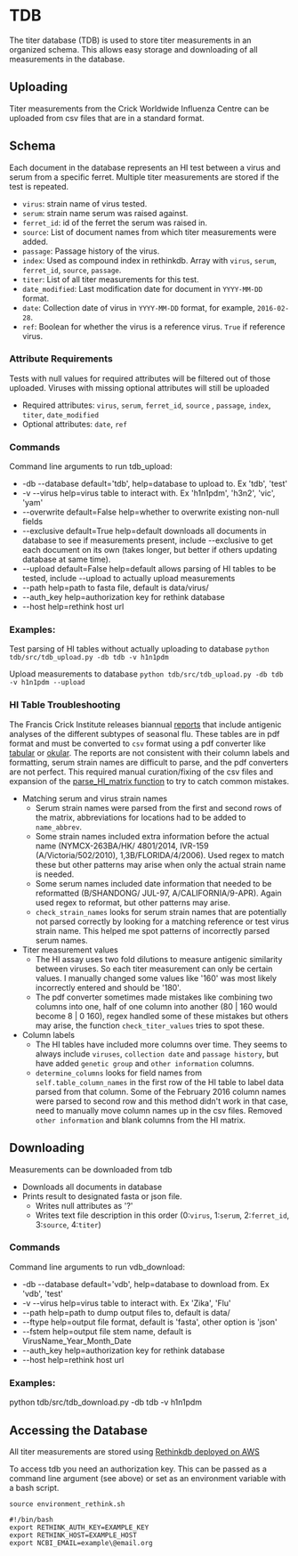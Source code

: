 # TDB
The titer database (TDB) is used to store titer measurements in an organized schema. This allows easy storage and downloading of all measurements in the database. 

## Uploading
Titer measurements from the Crick Worldwide Influenza Centre can be uploaded from csv files that are in a standard format.

## Schema

Each document in the database represents an HI test between a virus and serum from a specific ferret. Multiple titer measurements are stored if the test is repeated.

* `virus`: strain name of virus tested.
* `serum`: strain name serum was raised against. 
* `ferret_id`: id of the ferret the serum was raised in.
* `source`: List of document names from which titer measurements were added. 
* `passage`: Passage history of the virus.
* `index`: Used as compound index in rethinkdb. Array with `virus`, `serum`, `ferret_id`, `source`, `passage`.
* `titer`: List of all titer measurements for this test. 
* `date_modified`:  Last modification date for document in `YYYY-MM-DD` format.
* `date`: Collection date of virus in `YYYY-MM-DD` format, for example, `2016-02-28`.
* `ref`: Boolean for whether the virus is a reference virus. `True` if reference virus. 

### Attribute Requirements
Tests with null values for required attributes will be filtered out of those uploaded. Viruses with missing optional attributes will still be uploaded
* Required attributes: `virus`, `serum`, `ferret_id`, `source` , `passage`, `index`, `titer`, `date_modified`
* Optional attributes: `date`, `ref`

### Commands
Command line arguments to run tdb_upload:
* -db --database default='tdb', help=database to upload to. Ex 'tdb', 'test'
* -v --virus help=virus table to interact with. Ex 'h1n1pdm', 'h3n2', 'vic', 'yam'
* --overwrite default=False help=whether to overwrite existing non-null fields
* --exclusive default=True help=default downloads all documents in database to see if measurements present, include --exclusive to get each document on its own (takes longer, but better if others updating database at same time).
* --upload default=False help=default allows parsing of HI tables to be tested, include --upload to actually upload measurements
* --path help=path to fasta file, default is data/virus/
* --auth\_key help=authorization key for rethink database
* --host help=rethink host url

### Examples:

Test parsing of HI tables without actually uploading to database `python tdb/src/tdb_upload.py -db tdb -v h1n1pdm`

Upload measurements to database `python tdb/src/tdb_upload.py -db tdb -v h1n1pdm --upload`

### HI Table Troubleshooting

The Francis Crick Institute releases biannual [reports](https://www.crick.ac.uk/research/worldwide-influenza-centre/annual-and-interim-reports/) that include antigenic analyses of the different subtypes of seasonal flu. These tables are in pdf format and must be converted to `csv` format using a pdf converter like [tabular](https://github.com/tabulapdf/tabula) or  [okular](https://okular.kde.org/). The reports are not consistent with their column labels and formatting, serum strain names are difficult to parse, and the pdf converters are not perfect. This required manual curation/fixing of the csv files and expansion of the [parse_HI_matrix function](https://github.com/blab/nextflu/blob/master/augur/src/tree_titer.py#L842) to try to catch common mistakes. 

* Matching serum and virus strain names
	* Serum strain names were parsed from the first and second rows of the matrix, abbreviations 		for locations had to be added to `name_abbrev`. 
	* Some strain names included extra information before the actual name (NYMCX-263BA/HK/		4801/2014, IVR-159 (A/Victoria/502/2010), 1,3B/FLORIDA/4/2006). Used regex to match these 	but other patterns may arise when only the actual strain name is needed. 
	* Some serum names included date information that needed to be reformatted (B/SHANDONG/	JUL-97, A/CALIFORNIA/9-APR). Again used regex to reformat, but other patterns may arise. 
	* `check_strain_names` looks for serum strain names that are potentially not parsed correctly by 	looking for a matching reference or test virus strain name. This helped me spot patterns of 		incorrectly parsed serum names. 
* Titer measurement values
	* The HI assay uses two fold dilutions to measure antigenic similarity between viruses. So each 	titer measurement can only be certain values. I manually changed some values like '160' was 		most likely incorrectly entered and should be '180'.
	* The pdf converter sometimes made mistakes 	like combining two columns into one, half of one 	column into another (80 | 160 would become 8 | 0 160), regex handled some of these mistakes 	but others may arise, the function `check_titer_values` tries to spot these. 
* Column labels
	* The HI tables have included more columns over time. They seems to always include `viruses`, 	`collection date` and `passage history`, but have added `genetic group` and `other information` 	columns. 
	* `determine_columns` looks for field names from `self.table_column_names` in the first row of 		the HI table to label data parsed from that column. Some of the February 2016 column names 		were parsed to second row and this method didn't work in that case, need to manually move 		column names up in the csv files. Removed `other information` and blank columns from the HI 		matrix. 

## Downloading
Measurements can be downloaded from tdb
* Downloads all documents in database
* Prints result to designated fasta or json file. 
	* Writes null attributes as '?'
	* Writes text file description in this order (0:`virus`, 1:`serum`, 2:`ferret_id`, 3:`source`, 4:`titer`)

### Commands
Command line arguments to run vdb_download:
* -db --database default='vdb', help=database to download from. Ex 'vdb', 'test'
* -v --virus help=virus table to interact with. Ex 'Zika', 'Flu'
* --path help=path to dump output files to, default is data/
* --ftype help=output file format, default is 'fasta', other option is 'json'
* --fstem help=output file stem name, default is VirusName\_Year\_Month\_Date
* --auth\_key help=authorization key for rethink database
* --host help=rethink host url

### Examples:

python tdb/src/tdb_download.py -db tdb -v h1n1pdm

## Accessing the Database
All titer measurements are stored using [Rethinkdb deployed on AWS](https://www.rethinkdb.com/docs/paas/#deploying-on-aws)

To access tdb you need an authorization key. This can be passed as a command line argument (see above) or set as an environment variable with a bash script.

`source environment_rethink.sh`
```shell
#!/bin/bash
export RETHINK_AUTH_KEY=EXAMPLE_KEY
export RETHINK_HOST=EXAMPLE_HOST
export NCBI_EMAIL=example\@email.org
```